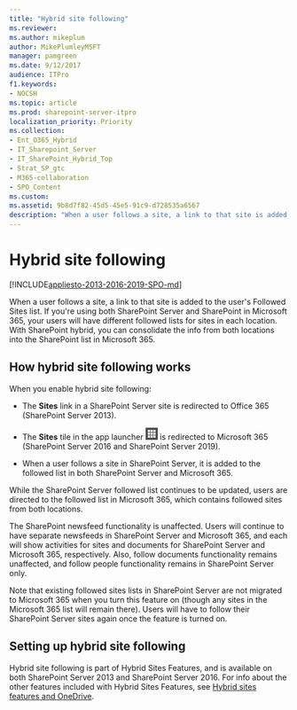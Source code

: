 ```yaml
---
title: "Hybrid site following"
ms.reviewer: 
ms.author: mikeplum
author: MikePlumleyMSFT
manager: pamgreen
ms.date: 9/12/2017
audience: ITPro
f1.keywords:
- NOCSH
ms.topic: article
ms.prod: sharepoint-server-itpro
localization_priority: Priority
ms.collection:
- Ent_O365_Hybrid
- IT_Sharepoint_Server
- IT_SharePoint_Hybrid_Top
- Strat_SP_gtc
- M365-collaboration
- SPO_Content
ms.custom: 
ms.assetid: 9b8d7f82-45d5-45e5-91c9-d728535a6567
description: "When a user follows a site, a link to that site is added to the user's Followed Sites list. If you're using both SharePoint Server and SharePoint in Microsoft 365, your users will have different followed lists for sites in each location. With SharePoint hybrid, you can consolidate the info from both locations into the SharePoint list in Microsoft 365."
---
```


# Hybrid site following

[!INCLUDE[appliesto-2013-2016-2019-SPO-md](../includes/appliesto-2013-2016-2019-SPO-md.md)]

When a user follows a site, a link to that site is added to the user's Followed Sites list. If you're using both SharePoint Server and SharePoint in Microsoft 365, your users will have different followed lists for sites in each location. With SharePoint hybrid, you can consolidate the info from both locations into the SharePoint list in Microsoft 365.
  
## How hybrid site following works

When you enable hybrid site following:
  
- The **Sites** link in a SharePoint Server site is redirected to Office 365 (SharePoint Server 2013). 
    
- The **Sites** tile in the app launcher ![Microsoft 365 app launcher icon](../media/0aaa6945-f9a4-4b13-bf5f-d5c5dbe978fb.png) is redirected to Microsoft 365 (SharePoint Server 2016 and SharePoint Server 2019). 
    
- When a user follows a site in SharePoint Server, it is added to the followed list in both SharePoint Server and Microsoft 365.
    
While the SharePoint Server followed list continues to be updated, users are directed to the followed list in Microsoft 365, which contains followed sites from both locations.
  
The SharePoint newsfeed functionality is unaffected. Users will continue to have separate newsfeeds in SharePoint Server and Microsoft 365, and each will show activities for sites and documents for SharePoint Server and Microsoft 365, respectively. Also, follow documents functionality remains unaffected, and follow people functionality remains in SharePoint Server only.
  
Note that existing followed sites lists in SharePoint Server are not migrated to Microsoft 365 when you turn this feature on (though any sites in the Microsoft 365 list will remain there). Users will have to follow their SharePoint Server sites again once the feature is turned on.
  
## Setting up hybrid site following

Hybrid site following is part of Hybrid Sites Features, and is available on both SharePoint Server 2013 and SharePoint Server 2016. For info about the other features included with Hybrid Sites Features, see [Hybrid sites features and OneDrive](sharepoint-hybrid-sites-and-search.md#SitesFeatures). 
  

